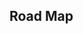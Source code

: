 ## Road Map

<iframe
  :src="$withBase('/binary-indexed-tree.html')"
  width="100%"
  height="800"
  frameborder="0"
  scrolling="No"
  leftmargin="0"
  topmargin="0"
/>

# 树状数组

## 背景

区间求和可以使用 前缀和去解，时间复杂度 $O(1)$ ；

但是如果元素可变呢？如何才能高效的维护前缀和数组，这时候就需要引入 树状数组；

树状数组 适用于 带更新操作 的 区间和查询

## 原理

若一个 正整数 $x$ 的二进制表示 为 $a_{k-1}a_{k-2}...a_2a_1a_0$ , 其中等于 1 的位是 $\{a_{i_1}, a_{i_2}, ... , a_{i_m}\}$ ，则 正整数 $x$ 可以二进制分解成：

$$
x = 2^{i_1} + 2^{i_2} + ... + 2^{i_m}
$$

不妨设 $i_1 > i_2 > ... > i_m$ , 进一步的，区间 $[1,x]$ 可以分成 $O(logx)$ 个小区间：

- 长度为 $2^{i_1}$ 的小区间 $[1, 2^{i_1}]$
- 长度为 $2^{i_2}$ 的小区间 $[2^{i_1} + 1, 2^{i_1} + 2^{i_2}]$
- 长度为 $2^{i_3}$ 的小区间 $[2^{i_1} + 2^{i_2} + 1, 2^{i_1} + 2^{i_2} + 2^{i_3}]$
- ...
- 长度为 $2^{i_m}$ 的小区间 $[2^{i_1} + 2^{i_2}+... + 2^{i_{m-1}} + 1, 2^{i_1} + 2^{i_2} +...+ 2^{i_m}]$

## 概念

树状数组(Binary Indexed Tree) ，也叫**Fenwick 树、二叉索引树(Binary Indexed Tree)**；

定义：**$c[x]$ 保存 序列 $a$ 的区间 $[x - lowbit(x) + 1, x]$ 中所有数的和，即 $\sum^x_{i=x-lowbit(x)+1} a[i]$**

### 性质

1. 每个内部节点 $c[x]$ 保存以它为根的子树中所有叶节点的和; 所有叶节点对应区间 $[x - lowbit(x) + 1, x]$
2. 每个内部节点 $c[x]$ 的子节点个数 等于 $lowbit(x)$ 的位数
3. 除了 根节点，每个内部节点 $c[x]$ 的父节点是 $c[x+lowbit(x)]$
4. 树的深度是 $O(logn)$

### 解决问题

- 快速求前缀和
- 修改某一个数
- 每一个操作的复杂度都是 $O(logn)$

### 结构

<img src="https://muyids.oss-cn-beijing.aliyuncs.com/tree-arr.png" alt="树状数组" style="zoom:50%;" />

![image-20220926215305787](https://muyids.oss-cn-beijing.aliyuncs.com/muyids/20220926215308.png)

## 代码实现

### 单点修改，区间查询

基础版本

由 A 数组建立 C 数组

```cpp
int n = A.size();
vector<int> C(n+1, 0);
for (int i = 1; i<=n; i++) {
    add(i, A[i-1]);
}
```

单点修改

```cpp
void add(int x, int k){
    for (;x <= n; x += x&-x) t[x] += k;
}
```

区间查询[1,x],位置 0 为空

```cpp
int ask(int x) {
    int ans = 0;
    for (; x >0; x-=x&-x) ans +=t[x];
    return ans;
}
```

- 单点修改：`add(x, k);`
- 区间查询：`ask(r) - ask(l - 1);`

### 完整版代码

```cpp
class Solution {
public:
    vector<int> t;
    int n;

    void build(vector<int> &nums) { // 建树
        n = nums.size();
        t = vector<int>(n + 1, 0);
        for (int i = 1; i <= n; i++) {
            add(i, nums[i - 1]);
        }
    }

    void add(int x, int k) { // 修改某个点
        for (; x <= n; x += x & -x) t[x] += k;
    }

    int ask(int x) { // 查询区间[0,x]
        int ans = 0;
        for (; x>0; x -= x & -x) ans += t[x];
        return ans;
    }
};
```

树状数组时间复杂度

- 预处理：$O(nlog n)$
- 更新和查询：$O(log n)$

### 区间修改，单点查询

使用差分，维护差分数组`d[i] = a[i] - a[i - 1]`。
区间更新变成了[l, r] 两端 l 和 r 的更新，点查询也就变成了[1, x]的区间更新。

### 区间修改，区间查询

使用差分，维护差分数组 d1[i] = a[i] - a[i - 1] 和 d2[i] = i _ (d2[i] - d2[i - 1])。
区间更新的方式和 2 相同，区间查询是(r + 1) _ query(d1, r) - query(d2, r)。通过差分推一推就能得到。
**当遇到单点更新时，树状数组往往比线段树更实用**

## 树状数组和线段树比较

- 树状数组功能比线段树少，实现简单，常数小
- 树状数组通常只能用于区间求和
- 线段树能够应用于更多场景，包括：处理区间最大值/最小值等一系列问题
- 线段树实现较复杂，代码长一些
